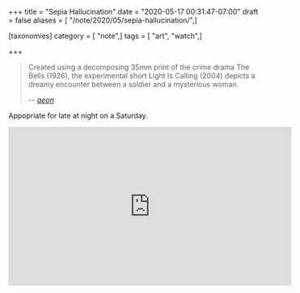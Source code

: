 +++
title = "Sepia Hallucination"
date = "2020-05-17 00:31:47-07:00"
draft = false
aliases = [ "/note/2020/05/sepia-hallucination/",]

[taxonomies]
category = [ "note",]
tags = [ "art", "watch",]

+++

[aeon]: https://aeon.co/videos/when-a-decomposing-century-old-film-becomes-a-haunting-meditation-on-memory

> Created using a decomposing 35mm print of the crime drama The Bells (1926),
> the experimental short Light Is Calling (2004) depicts a dreamy encounter
> between a soldier and a mysterious woman.
>
> -- <cite>[aeon][]</cite>

Appopriate for late at night on a Saturday.

<iframe width="560" height="315" src="https://www.youtube.com/embed/yx0HzBiaVn4" title="YouTube video player" frameborder="0" allow="accelerometer; autoplay; clipboard-write; encrypted-media; gyroscope; picture-in-picture" allowfullscreen></iframe>